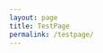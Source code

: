 ```yaml
---
layout: page
title: TestPage
permalink: /testpage/
---
```


<style>

  #gallery-container {
    width: 100%;
    max-width: 800px;
    margin: 40px auto;
    display: flex;
    flex-wrap: wrap;
    justify-content: space-around;
  }

  .gallery-item {
    width: 200px;
    height: 200px;
    margin: 10px;
    overflow: hidden;
    position: relative;
    cursor: pointer;
    box-shadow: 0 4px 6px rgba(0, 0, 0, 0.1);
    transition: transform 0.3s ease;
  }

  .gallery-item:hover {
    transform: scale(1.1);
  }

  .gallery-item img {
    width: 100%;
    height: 100%;
    object-fit: cover;
    transition: transform 0.3s ease;
  }

  .gallery-item:hover img {
    transform: scale(1.2);
  }

  .gallery-item .description {
    position: absolute;
    bottom: 0;
    left: 0;
    width: 100%;
    background-color: rgba(0, 0, 0, 0.7);
    color: #fff;
    padding: 10px;
    box-sizing: border-box;
    transform: translateY(100%);
    transition: transform 0.3s ease;
  }

  .gallery-item:hover .description {
    transform: translateY(0);
  }
</style>

<div id="gallery-container">
  <!-- Gallery items go here -->
</div>

<script>
  const galleryData = [
    { src: 'https://placekitten.com/200/300', description: 'Cute Kitten 1' },
    { src: 'https://placekitten.com/200/301', description: 'Cute Kitten 2' },
    { src: 'https://placekitten.com/200/302', description: 'Cute Kitten 3' },
    { src: 'https://placekitten.com/200/303', description: 'Cute Kitten 4' },
    { src: 'https://placekitten.com/200/304', description: 'Cute Kitten 5' },
    { src: 'https://placekitten.com/200/305', description: 'Cute Kitten 6' },
    { src: 'https://placekitten.com/200/306', description: 'Cute Kitten 7' },
    { src: 'https://placekitten.com/200/307', description: 'Cute Kitten 8' },
    { src: 'https://placekitten.com/200/308', description: 'Cute Kitten 9' },
    { src: 'https://placekitten.com/200/309', description: 'Cute Kitten 10' },
    { src: 'https://placekitten.com/200/310', description: 'Cute Kitten 11' },
    { src: 'https://placekitten.com/200/311', description: 'Cute Kitten 12' },
    // Add more items here
  ];

  const galleryContainer = document.getElementById('gallery-container');
  galleryData.forEach(item => {
    const galleryItem = document.createElement('div');
    galleryItem.className = 'gallery-item';
    
    const img = document.createElement('img');
    img.src = item.src;
    galleryItem.appendChild(img);

    const description = document.createElement('div');
    description.className = 'description';
    description.textContent = item.description;
    galleryItem.appendChild(description);

    galleryContainer.appendChild(galleryItem);
  });
</script>
